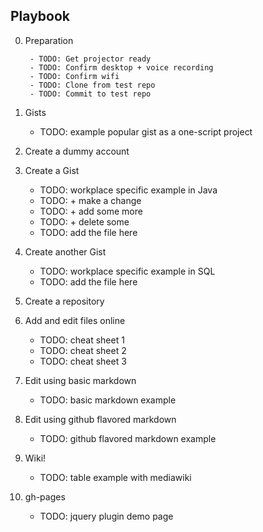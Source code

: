 Playbook
--------
0. Preparation

        - TODO: Get projector ready
        - TODO: Confirm desktop + voice recording
        - TODO: Confirm wifi
        - TODO: Clone from test repo
        - TODO: Commit to test repo

0. Gists

    - TODO: example popular gist as a one-script project

0. Create a dummy account

0. Create a Gist

    - TODO: workplace specific example in Java
    - TODO: + make a change
    - TODO: + add some more
    - TODO: + delete some
    - TODO: add the file here

0. Create another Gist

    - TODO: workplace specific example in SQL
    - TODO: add the file here

0. Create a repository

0. Add and edit files online

    - TODO: cheat sheet 1
    - TODO: cheat sheet 2
    - TODO: cheat sheet 3

0. Edit using basic markdown

    - TODO: basic markdown example

0. Edit using github flavored markdown

    - TODO: github flavored markdown example

0. Wiki!

    - TODO: table example with mediawiki

0. gh-pages

    - TODO: jquery plugin demo page

